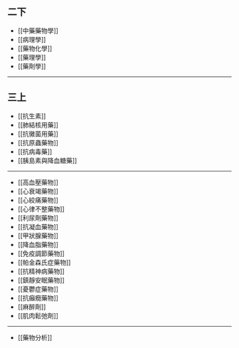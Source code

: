 ## 二下
- [[中藥藥物學]]
- [[病理學]]
- [[藥物化學]]
- [[藥理學]]
- [[藥劑學]]
---
## 三上
- [[抗生素]]
- [[肺結核用藥]]
- [[抗黴菌用藥]]
- [[抗原蟲藥物]]
- [[抗病毒藥]]
- [[胰島素與降血糖藥]]
---
- [[高血壓藥物]]
- [[心衰竭藥物]]
- [[心絞痛藥物]]
- [[心律不整藥物]]
- [[利尿劑藥物]]
- [[抗凝血藥物]]
- [[甲狀腺藥物]]
- [[降血脂藥物]]
- [[免疫調節藥物]]
- [[帕金森氏症藥物]]
- [[抗精神病藥物]]
- [[鎮靜安眠藥物]]
- [[憂鬱症藥物]]
- [[抗癲癇藥物]]
- [[麻醉劑]]
- [[肌肉鬆弛劑]]
---
- [[藥物分析]]